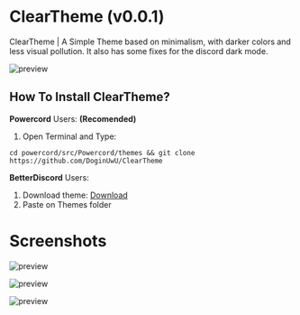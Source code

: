 # ClearTheme (v0.0.1)
ClearTheme | A Simple Theme based on minimalism, with darker colors and less visual pollution. It also has some fixes for the discord dark mode.

![preview](https://i.imgur.com/6F0KOVP.png)

## How To Install ClearTheme?

**Powercord** Users: **(Recomended)**

1. Open Terminal and Type:
```
cd powercord/src/Powercord/themes && git clone https://github.com/DoginUwU/ClearTheme
```

**BetterDiscord** Users:

1. Download theme: [Download](https://raw.githubusercontent.com/DoginUwU/ClearTheme/main/betterdiscord/clearTheme.theme.css)
2. Paste on Themes folder

# Screenshots

![preview](https://i.imgur.com/5a4HDaZ.png)

![preview](https://i.imgur.com/aeN658K.png)

![preview](https://i.imgur.com/VEt2vyt.png)
